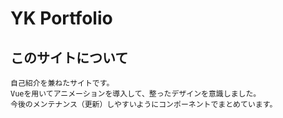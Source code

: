 # YK Portfolio

## このサイトについて
```
自己紹介を兼ねたサイトです。
Vueを用いてアニメーションを導入して、整ったデザインを意識しました。
今後のメンテナンス（更新）しやすいようにコンポーネントでまとめています。
```
